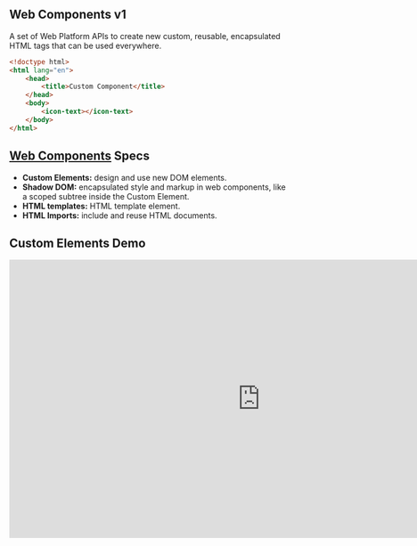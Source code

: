 ## Web Components v1

A set of <span class="text-highlight">Web Platform APIs</span> to create new custom, reusable, encapsulated HTML tags that can be used everywhere.

```html
<!doctype html>
<html lang="en">
    <head>
        <title>Custom Component</title>
    </head>
    <body>
        <icon-text></icon-text>
    </body>
</html>
```


## [Web Components][web components] Specs

- <span class="text-highlight">**Custom Elements:**</span> design and use new DOM elements.
- <span class="text-highlight">**Shadow DOM:**</span> encapsulated style and markup in web components, like a scoped subtree inside the Custom Element.
- <span class="text-highlight">**HTML templates:**</span> HTML template element.
- <span class="text-highlight">**HTML Imports:**</span> include and reuse HTML documents.

[web components]:https://developer.mozilla.org/en-US/docs/Web/Web_Components


## Custom Elements Demo

<iframe src="https://stackblitz.com/edit/custom-element-head-first?embed=1&file=index.js" frameborder="0" scrolling="no" width="900" height="500"/>

<!--
## Custom Elements

<img src="images/custom-element-full.png" alt="Simple Custom Element implementation" width="70%"/>
-->


## Shadow DOM

```javascript
const shadowRoot = this.attachShadow({mode: 'open'});
```

Attaches a shadow DOM tree to the specified element and returns a reference to its `ShadowRoot`

- root node of a DOM subtree rendered separately from a document's main DOM tree
- `open` JavaScript can access internal features.


## Attributes: for data in

```html
<!-- Use attributes to pass configuration in. -->
<icon-text
    text-content="craft with passion"
    text-icon="fa-angular">
</icon text>
```

```javascript
class IconText extends HTMLElement {

    // read the text-content element attribute
    const textContent = this.getAttribute('text-content');

    // read the text icon element attribute
    const textIcon = this.getAttribute('text-icon');
}
```


## Attributes: observation

```javascript
class IconText extends HTMLElement {

    // attributeChangedCallback will use this
    static get observedAttributes() {
        return ['text-content'];
    }

    constructor() { ... }

    ...

    attributeChangedCallback(attrName, oldVal, newVal) {
        // do something fancy please
    }
}
```

```javascript
const iconText = document.querySelector('icon-text');
iconText.setAttribute('text-icon', 'rocket');
```


## Properties: getters, setters

```javascript
class IconText extends HTMLElement {

    constructor() {
        this.textContent = this.getAttribute('text-content');
    }

    get textContent() {
        return this.textContent;
    }

    set textContent(value) {
        this.textContent = value;
    }
```

```javascript
const iconText = document.querySelector('icon-text');
iconText.textContent = 'some fancy stuff here';
```


## Events: for data out

```javascript
class IconText extends HTMLElement {

    // Use custom events to pass small information out.
    onTextChange() {
        let event = new CustomEvent(‘onTextChange’,{text});
        this.dispatchEvent(dateChangeEv);
    }
}
```

```javascript
const iconText = document.querySelector('icon-text');

iconText.addEventListener('onTextChange', (text) => { 
    // do something fancy please
})
```


## Lifecycle Hooks: reactions

```javascript
class IconText extends HTMLElement {

    // invoked when element is appended to the DOM
    connectedCallback(){ ... }

    // invoked when element is disconnected to the DOM
    disconnectedCallback(){ ... }

    // invoked when element's attributes is added, removed, changed
    attributeChangedCallback(attrName, oldVal, newVal) { ... }

    // invoked when element is moved to a new document
    adoptedCallback(){ ... }
}
```